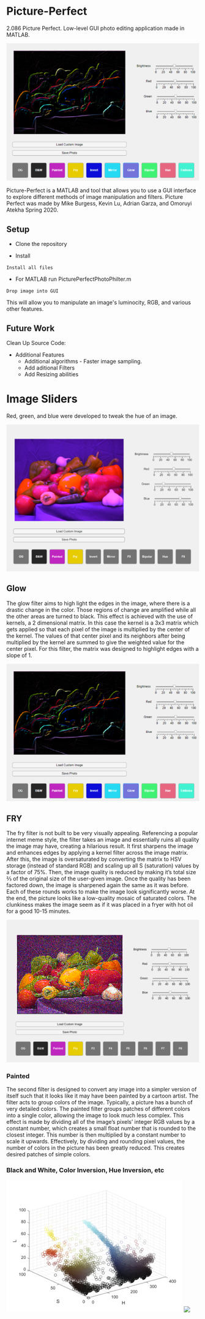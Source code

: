 # Picture-Perfect
2.086 Picture Perfect. Low-level GUI photo editing application made in MATLAB.

<img src="https://github.com/oeatekha/Picture-Perfect/blob/main/UIGLOW.png" width="800"/>

Picture-Perfect is a MATLAB and tool that allows you to use a GUI interface to explore different methods of image manipulation and filters.
Picture Perfect was made by Mike Burgess, Kevin Lu, Adrian Garza, and Omoruyi Atekha Spring 2020. 


## Setup

* Clone the repository

* Install
```
Install all files
```
* For MATLAB run PicturePerfectPhotoPhilter.m
```
Drop image into GUI
```

This will allow you to manipulate an image's luminocity, RGB, and various other features. 


## Future Work
Clean Up Source Code:
* Additional Features
  * Additional algorithms - Faster image sampling.
  * Add aditional Filters
  * Add Resizing abilities

 

# Image Sliders
Red, green, and blue were developed to tweak the hue of an image. 

![](https://github.com/oeatekha/Picture-Perfect/blob/main/UIMAGESLIDERS.png)

## Glow
The glow filter aims to high light the edges in the image, where there is a drastic change in the color. Those regions of change are amplified while all the 
other areas are turned to black. This effect is achieved with the use of kernels, a 2 dimensional matrix. In this case the kernel is a 3x3 matrix which gets 
applied so that each pixel of the image is multiplied by the center of the kernel. The values of that center pixel and its neighbors after being multiplied by 
the kernel are summed to give the weighted value for the center pixel. For this filter, the matrix was designed to highlight edges with a slope of 1. 

![](https://github.com/oeatekha/Picture-Perfect/blob/main/UIGLOW.png)

## FRY
The fry filter is not built to be very visually appealing. Referencing a popular internet meme style, the filter takes an image and essentially ruins all quality the 
image may have, creating a hilarious result. It first sharpens the image and enhances edges by applying a kernel filter across the image matrix. After this, the image 
is oversaturated by converting the matrix to HSV storage (instead of standard RGB) and scaling up all S (saturation) values by a factor of 75%. Then, the image quality
is reduced by making it’s total size ⅔ of the original size of the user-given image. Once the quality has been factored down, the image is sharpened again the same as 
it was before. Each of these rounds works to make the image look significantly worse. At the end, the picture looks like a low-quality mosaic of saturated colors. 
The clunkiness makes the image seem as if it was placed in a fryer with hot oil for a good 10-15 minutes.

![](https://github.com/oeatekha/Picture-Perfect/blob/main/UIFRY.png)


### Painted
The second filter is designed to convert any image into a simpler version of itself such that it looks like it may have been painted by a cartoon artist. The filter acts 
to group colors of the image. Typically, a picture has a bunch of very detailed colors. The painted filter groups patches of different colors into a single color, allowing
the image to look much less complex. This effect is made by dividing all of the image’s pixels’ integer RGB values by a constant number, which creates a small float number 
that is rounded to the closest integer. This number is then multiplied by a constant number to scale it upwards. Effectively, by dividing and rounding pixel values, the number
of colors in the picture has been greatly reduced. This creates desired patches of simple colors. 

### Black and White, Color Inversion, Hue Inversion, etc

<div>
<img src="https://github.com/oeatekha/ColorChives/blob/main/HSL.png" width="460">
<img src="https://github.com/oeatekha/ColorChives/blob/main/danger.jpg.png" width="400">
</div>
